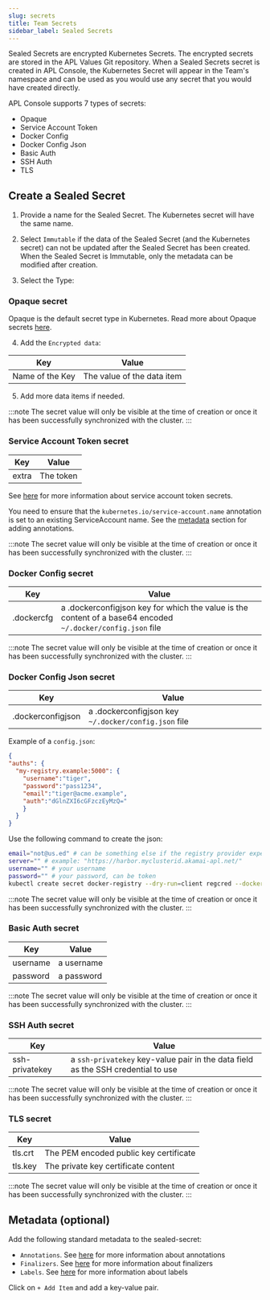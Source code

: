 ```yaml
---
slug: secrets
title: Team Secrets
sidebar_label: Sealed Secrets
---
```


Sealed Secrets are encrypted Kubernetes Secrets. The encrypted secrets are stored in the APL Values Git repository. When a Sealed Secrets secret is created in APL Console, the Kubernetes Secret will appear in the Team's namespace and can be used as you would use any secret that you would have created directly.

APL Console supports 7 types of secrets:

- Opaque
- Service Account Token
- Docker Config
- Docker Config Json
- Basic Auth
- SSH Auth
- TLS

## Create a Sealed Secret

1. Provide a name for the Sealed Secret. The Kubernetes secret will have the same name.

2. Select `Immutable` if the data of the Sealed Secret (and the Kubernetes secret) can not be updated after the Sealed Secret has been created. When the Sealed Secret is Immutable, only the metadata can be modified after creation.

3. Select the Type:

### Opaque secret

Opaque is the default secret type in Kubernetes. Read more about Opaque secrets [here](https://kubernetes.io/docs/concepts/configuration/secret/#opaque-secrets).

4. Add the `Encrypted data`:

| Key     | Value                                     | 
| ------- | ----------------------------------------- |
| Name of the Key | The value of the data item        |

5. Add more data items if needed.

:::note
The secret value will only be visible at the time of creation or once it has been successfully synchronized with the cluster.
:::

### Service Account Token secret

| Key     | Value                                     | 
| ------- | ----------------------------------------- |
| extra   | The token                                 |

See [here](https://kubernetes.io/docs/concepts/configuration/secret/#serviceaccount-token-secrets") for more information about service account token secrets.

You need to ensure that the `kubernetes.io/service-account.name` annotation is set to an existing ServiceAccount name. See the [metadata](#metadata) section for adding annotations.

:::note
The secret value will only be visible at the time of creation or once it has been successfully synchronized with the cluster.
:::

### Docker Config secret

| Key          | Value                                     | 
| ------------ | ----------------------------------------- |
| .dockercfg   | a .dockerconfigjson key for which the value is the content of a base64 encoded `~/.docker/config.json` file |

:::note
The secret value will only be visible at the time of creation or once it has been successfully synchronized with the cluster.
:::

### Docker Config Json secret

| Key          | Value                                     | 
| ------------ | ----------------------------------------- |
| .dockerconfigjson   | a .dockerconfigjson key `~/.docker/config.json` file |

Example of a `config.json`:

```json
{
"auths": {
  "my-registry.example:5000": {
    "username":"tiger",
    "password":"pass1234",
    "email":"tiger@acme.example",
    "auth":"dGlnZXI6cGFzczEyMzQ="
    }
  }
}
```

Use the following command to create the json:

```bash
email="not@us.ed" # can be something else if the registry provider expects it, but usually this is ignored
server="" # example: "https://harbor.myclusterid.akamai-apl.net/"
username="" # your username
password="" # your password, can be token
kubectl create secret docker-registry --dry-run=client regcred --docker-email=$email --docker-server=$server --docker-username=$username --docker-password=$password -o jsonpath='{.data.\.dockerconfigjson}' | base64 --decode
```

:::note
The secret value will only be visible at the time of creation or once it has been successfully synchronized with the cluster.
:::

### Basic Auth secret

| Key          | Value                                     | 
| ------------ | ----------------------------------------- |
| username     | a username                                |
| password     | a password                                |

:::note
The secret value will only be visible at the time of creation or once it has been successfully synchronized with the cluster.
:::

### SSH Auth secret

| Key          | Value                                     | 
| ------------ | ----------------------------------------- |
| ssh-privatekey    | a `ssh-privatekey` key-value pair in the data field as the SSH credential to use |

:::note
The secret value will only be visible at the time of creation or once it has been successfully synchronized with the cluster.
:::

### TLS secret


| Key     | Value                                     | 
| ------- | ----------------------------------------- |
| tls.crt | The PEM encoded public key certificate    |
| tls.key | The private key certificate content       |

:::note
The secret value will only be visible at the time of creation or once it has been successfully synchronized with the cluster.
:::


## Metadata (optional)

Add the following standard metadata to the sealed-secret:

- `Annotations`. See [here](https://kubernetes.io/docs/concepts/overview/working-with-objects/annotations/) for more information about annotations
- `Finalizers`. See [here](https://kubernetes.io/docs/concepts/overview/working-with-objects/finalizers/) for more information about finalizers
- `Labels`. See [here](https://kubernetes.io/docs/concepts/overview/working-with-objects/labels/) for more information about labels

Click on `+ Add Item` and add a key-value pair.
